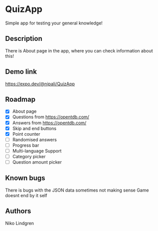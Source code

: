 # QuizApp

Simple app for testing your general knowledge!

## Description

There is About page in the app, where you can check information about this!

## Demo link
https://expo.dev/@nipali/QuizApp


<!-- ROADMAP -->
## Roadmap


- [x] About page
- [x] Questions from https://opentdb.com/
- [x] Answers from https://opentdb.com/
- [x] Skip and end buttons
- [x] Point counter
- [ ] Randomised answers
- [ ] Progress bar
- [ ] Multi-language Support
- [ ] Category picker
- [ ] Question amount picker

## Known bugs

There is bugs with the JSON data sometimes not making sense
Game doesnt end by it self

## Authors

Niko Lindgren
